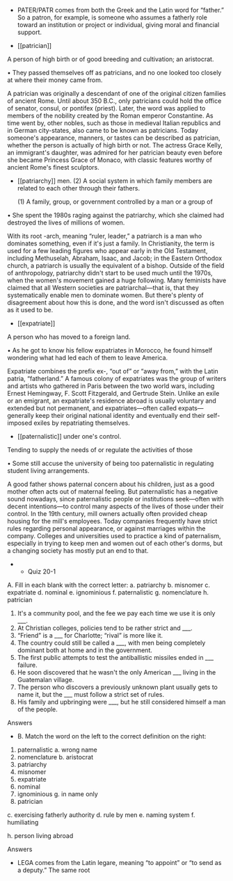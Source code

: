 - PATER/PATR comes from both the Greek and the Latin word for “father.” So a patron, for example,
is someone who assumes a fatherly role toward an institution or project or individual, giving moral
and financial support.

- [[patrician]] 

 A person of high birth or of good breeding and cultivation; an aristocrat. 

• They passed themselves off as patricians, and no one looked too closely at where their money came
from. 

A patrician was originally a descendant of one of the original citizen families of ancient Rome. Until
about 350 B.C., only patricians could hold the office of senator, consul, or pontifex (priest). Later, the
word  was  applied  to  members  of  the  nobility  created  by  the  Roman  emperor  Constantine.  As  time
went  by,  other  nobles,  such  as  those  in  medieval  Italian  republics  and  in  German  city-states,  also
came to be known as patricians. Today someone's appearance, manners, or tastes can be described as
patrician, whether the person is actually of high birth or not. The actress Grace Kelly, an immigrant's
daughter, was admired for her patrician beauty even before she became Princess Grace of Monaco,
with classic features worthy of ancient Rome's finest sculptors.

- [[patriarchy]] 
men. (2) A social system in which family members are related to each other through their fathers. 

  (1)  A  family,  group,  or  government  controlled  by  a  man  or  a  group  of

•  She  spent  the  1980s  raging  against  the  patriarchy,  which  she  claimed  had  destroyed  the  lives  of
millions of women. 

With its root -arch, meaning “ruler, leader,” a patriarch is a man who dominates something, even if
it's just a family. In Christianity, the term is used for a few leading figures who appear early in the Old
Testament,  including  Methuselah,  Abraham,  Isaac,  and  Jacob;  in  the  Eastern  Orthodox  church,  a
patriarch is usually the equivalent of a bishop. Outside of the field of anthropology, patriarchy didn't
start to be used much until the 1970s, when the women's movement gained a huge following. Many
feminists  have  claimed  that  all  Western  societies  are  patriarchal—that  is,  that  they  systematically
enable men to dominate women. But there's plenty of disagreement about how this is done, and the
word isn't discussed as often as it used to be.

- [[expatriate]] 

 A person who has moved to a foreign land. 

• As he got to know his fellow expatriates in Morocco, he found himself wondering what had led each
of them to leave America. 

Expatriate combines the prefix ex-, “out of” or “away from,” with the Latin patria, “fatherland.” A
famous colony of expatriates was the group of writers and artists who gathered in Paris between the
two  world  wars,  including  Ernest  Hemingway,  F.  Scott  Fitzgerald,  and  Gertrude  Stein.  Unlike  an
exile  or  an  emigrant,  an  expatriate's  residence  abroad  is  usually  voluntary  and  extended  but  not
permanent, and expatriates—often called expats—generally keep their original national identity and
eventually end their self-imposed exiles by repatriating themselves.

- [[paternalistic]] 
under one's control. 

 Tending to supply the needs of or regulate the activities of those

• Some still accuse the university of being too paternalistic in regulating student living arrangements. 

A  good  father  shows  paternal  concern  about  his  children,  just  as  a  good  mother  often  acts  out  of
maternal  feeling.  But  paternalistic  has  a  negative  sound  nowadays,  since  paternalistic  people  or
institutions  seek—often  with  decent  intentions—to  control  many  aspects  of  the  lives  of  those  under
their  control.  In  the  19th  century,  mill  owners  actually  often  provided  cheap  housing  for  the  mill's
employees. Today companies frequently have strict rules regarding personal appearance, or against
marriages  within  the  company.  Colleges  and  universities  used  to  practice  a  kind  of  paternalism,
especially  in  trying  to  keep  men  and  women  out  of  each  other's  dorms,  but  a  changing  society  has
mostly put an end to that.

- - Quiz 20-1

A. Fill in each blank with the correct letter:
a. patriarchy
b. misnomer
c. expatriate
d. nominal
e. ignominious
f. paternalistic
g. nomenclature
h. patrician
1. It's a community pool, and the fee we pay each time we use it is only ___.
2. At Christian colleges, policies tend to be rather strict and ___.
3. “Friend” is a ___ for Charlotte; “rival” is more like it.
4. The country could still be called a ___, with men being completely dominant both at home and in
the government.
5. The first public attempts to test the antiballistic missiles ended in ___ failure.
6. He soon discovered that he wasn't the only American ___ living in the Guatemalan village.
7.  The  person  who  discovers  a  previously  unknown  plant  usually  gets  to  name  it,  but  the  ___  must
follow a strict set of rules.
8. His family and upbringing were ___, but he still considered himself a man of the people.

Answers

- B. Match the word on the left to the correct definition on the right:
1. paternalistic a. wrong name
2. nomenclature b. aristocrat
3. patriarchy
4. misnomer
5. expatriate
6. nominal
7. ignominious g. in name only
8. patrician

c. exercising fatherly authority
d. rule by men
e. naming system
f. humiliating

h. person living abroad

Answers

- LEGA comes from the Latin legare, meaning “to appoint” or “to send as a deputy.” The same root

